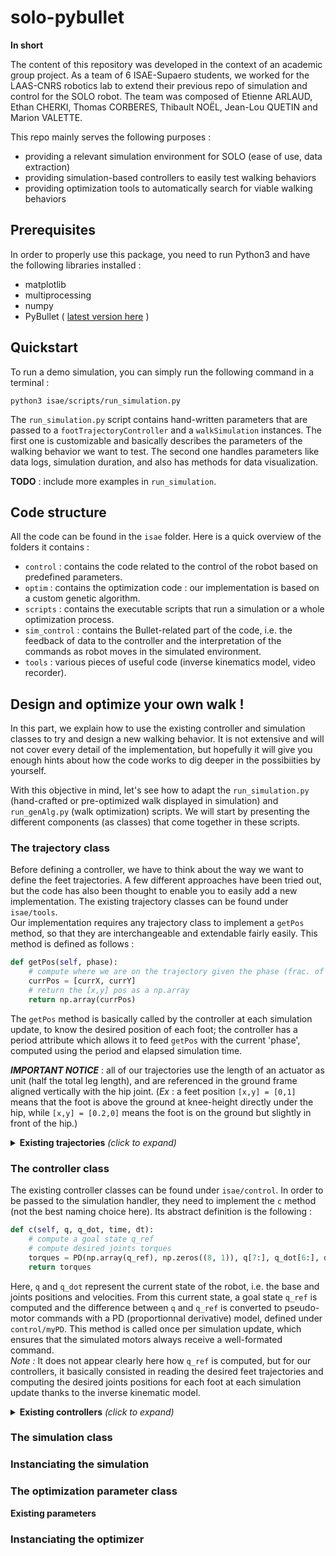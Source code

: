 # solo-pybullet
**In short**

The content of this repository was developed in the context of an academic group project. As a team of 6 ISAE-Supaero students, we worked for the LAAS-CNRS robotics lab to extend their previous repo of simulation and control for the SOLO robot.
The team was composed of Etienne ARLAUD, Ethan CHERKI, Thomas CORBERES, Thibault NOËL, Jean-Lou QUETIN and Marion VALETTE. 

This repo mainly serves the following purposes :
* providing a relevant simulation environment for SOLO (ease of use, data extraction)
* providing simulation-based controllers to easily test walking behaviors
* providing optimization tools to automatically search for viable walking behaviors

## Prerequisites
In order to properly use this package, you need to run Python3 and have the following libraries installed :
* matplotlib
* multiprocessing
* numpy
* PyBullet ( [latest version here](https://github.com/bulletphysics/bullet3) )

## Quickstart
To run a demo simulation, you can simply run the following command in a terminal :
```shell
python3 isae/scripts/run_simulation.py 
```
The `run_simulation.py` script contains hand-written parameters that are passed to a `footTrajectoryController` and a `walkSimulation` instances. The first one is customizable and basically describes the parameters of the walking behavior we want to test. The second one handles parameters like data logs, simulation duration, and also has methods for data visualization.

**TODO** : include more examples in `run_simulation`.

## Code structure
All the code can be found in the `isae` folder. Here is a quick overview of the folders it contains :
* `control` : contains the code related to the control of the robot based on predefined parameters.
* `optim` : contains the optimization code : our implementation is based on a custom genetic algorithm.
* `scripts` : contains the executable scripts that run a simulation or a whole optimization process.
* `sim_control` : contains the Bullet-related part of the code, i.e. the feedback of data to the controller and the interpretation of the commands as robot moves in the simulated environment.
* `tools` : various pieces of useful code (inverse kinematics model, video recorder).

## Design and optimize your own walk !
In this part, we explain how to use the existing controller and simulation classes to try and design a new walking behavior. It is not extensive and will not cover every detail of the implementation, but hopefully it will give you enough hints about how the code works to dig deeper in the possibiities by yourself.

With this objective in mind, let's see how to adapt the `run_simulation.py` (hand-crafted or pre-optimized walk displayed in simulation) and `run_genAlg.py` (walk optimization) scripts. We will start by presenting the different components (as classes) that come together in these scripts.

### The trajectory class
Before defining a controller, we have to think about the way we want to define the feet trajectories. A few different approaches have been tried out, but the code has also been thought to enable you to easily add a new implementation. The existing trajectory classes can be found under `isae/tools`.  
Our implementation requires any trajectory class to implement a `getPos` method, so that they are interchangeable and extendable fairly easily. This method is defined as follows :
```python
def getPos(self, phase): 
    # compute where we are on the trajectory given the phase (frac. of control period)
    currPos = [currX, currY]
    # return the [x,y] pos as a np.array
    return np.array(currPos)
```
The `getPos` method is basically called by the controller at each simulation update, to know the desired position of each foot; the controller has a period attribute which allows it to feed `getPos` with the current 'phase', computed using the period and elapsed simulation time.  

**_IMPORTANT NOTICE_** : all of our trajectories use the length of an actuator as unit (half the total leg length), and are referenced in the ground frame aligned vertically with the hip joint. (*Ex* : a feet position `[x,y] = [0,1]` means that the foot is above the ground at knee-height directly under the hip, while `[x,y] = [0.2,0]` means the foot is on the ground but slightly in front of the hip.)

<details>
<summary><b>Existing trajectories</b><i> (click to expand)</i></summary>
<br>

- `footTrajectory.pointsTrajectory` : deprecated 
- `footTrajectory.footTrajectory` : stores the foot trajectory as a list of 2D points, read in order.  
  *Attributes* :
  * `points` : python list in format `[[x0,y0],[x1,y1],...,[xn,yn],[x0,y0]]` 
- `footTrajectory.customTrajectory` : generates a trajectory from macro parameters (step length, time spent with foot on ground...)  
  *Attributes* :
  * `length`: length of a step
  * `height`: max height of the foot above ground
  * `top_dx`: 
  * `end_dx`:
  * `end_dy`:
  * `middle_dx`:
  * `middle_dy`:
  * `onGroundPhase`: float in `[0,1[`, representing the duration the foot should be in contact with the ground, as a fraction of the period of the leg movement.
  * `phaseOffset`: float in `[0,1[`, representing the delay on the leg this trajectory is attached to, again as a fraction of the control period.
- `footTrajectoryBezier.footTrajectoryBezier` : generates a trajectory as a closed Bezier curve.  
  *Attributes* : 
  * `points` : python list in format `[[x1 y1 x2 y2 x3 y3 x4 y4], [delta_x1 d_y1 d_x2 d_y2 d_x3 d_y3 d_x4 d_y4]]`. The `x,y` arguments are the coordinates for 4 control points, and the `dx,dy` arguments define the 2D derivative at each of these control points. 
</details>

### The controller class
The existing controller classes can be found under `isae/control`. In order to be passed to the simulation handler, they need to implement the `c` method (not the best naming choice here). Its abstract definition is the following :
```python
def c(self, q, q_dot, time, dt): 
    # compute a goal state q_ref
    # compute desired joints torques
    torques = PD(np.array(q_ref), np.zeros((8, 1)), q[7:], q_dot[6:], dt, self.Kp, self.Kd, self.sat)
    return torques
```
Here, `q` and `q_dot` represent the current state of the robot, i.e. the base and joints positions and velocities. From this current state, a goal state `q_ref` is computed and the difference between `q` and `q_ref` is converted to pseudo-motor commands with a PD (proportionnal derivative) model, defined under `control/myPD`. This method is called once per simulation update, which ensures that the simulated motors always receive a well-formated command.\
*Note :* It does not appear clearly here how `q_ref` is computed, but for our controllers, it basically consisted in reading the desired feet trajectories and computing the desired joints positions for each foot at each simulation update thanks to the inverse kinematic model.

<details>
<summary><b>Existing controllers</b><i> (click to expand)</i></summary>
<br>
    
- `footTrajController` : controller used during most of the project. We identified a problem for extendability and compatibility though, because the expected feet trajectories need to have a `phaseOffset` attributes (which only the `customTrajectory` class has).   
  *Attributes* :
  * `bodyHeights`: python list of 4 floats in `[0,2[`, representing (in actuator length) the desired hip joint height for each leg when the foot is at z = 0.
  * `Leg`: reference to the inverse geometry model in `tools/geometry.Leg`.
  * `sols`: python list of 4 booleans. Each leg has 2 solutions for the joints positions to reach a desired accessible postion, and this list allows to chose which solution should be used for each leg.
  * `Feet4Traj`: python list of 4 `FeetTrajectory` instances. Again, they need a `phaseOffset` attribute for this controller.
  * `period`: float, period of a cycle around the full trajectory for each leg.
  * `Kp`: proportional gain of the PD controller
  * `Kd`: derivative gain of the PD controller
  * `sat`: current saturations on the motors
- `footTrajControllerV2` : developed near the end of the project. The differences with the previous ones : here the offsets between the legs are taken as a separate attribute, which allows to use any trajectory class. This controller also allows to run through a trajectory not only at constant speed, but also with a separately defined speed function (which can be any increasing function from [0,1] to [0,1]) without modifying the period.  
  *Attributes* :
  * `bodyHeights`: same
  * `Leg`: same
  * `sols`: same
  * `Feet4Traj`: same as above, but without requiring a `phaseOffset` attribute.
  * `phase_offsets`: python list of 4 floats in `[0,1[`, representing the offset on each leg as a fraction of the period.
  * `period`: same
  * `cyclePhase`: speed function to cycle through the trajectories. For constant speed, set for example:
  ```python 
  cyclePhase = lambda x: x
  ```
  * `Kp`: same
  * `Kd`: same
  * `sat`: same
- `noiser.noiseIn_noiseOut`: developed near the end of the project, but not much used. The idea was to try to improve the robustness of our optimization by adding noise to the perfect robot state obtained in simulation and to the outputed commands.  
  *Attributes* :
  * `controller`: an existing controller instanciated from one of the 2 previous classes or a custom one.
  * `period`: period of variation of the noise (constant during each period).
  * `positionNoise`: amplitude of noise on the position readings.
  * `velocityNoise`: amplitude of noise on the velocity readings.
  * `torqueNoise`: amplitude of noise on the output torques.
</details> 

### The simulation class

### Instanciating the simulation

### The optimization parameter class
**Existing parameters**

### Instanciating the optimizer 
